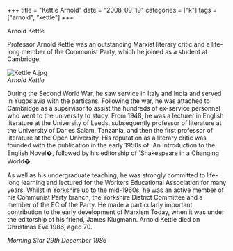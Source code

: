 +++
title = "Kettle Arnold"
date = "2008-09-19"
categories = ["k"]
tags = ["arnold", "kettle"]
+++

Arnold Kettle

Professor Arnold Kettle was an outstanding Marxist literary critic and a life-long member of the Communist Party, which he joined as a student at Cambridge.

![Kettle A.jpg](http://graham.thewebtailor.co.uk/archives/Kettle%20A.jpg)  
_Arnold Kettle_

During the Second World War, he saw service in Italy and India and served in Yugoslavia with the partisans. Following the war, he was attached to Cambridge as a supervisor to assist the hundreds of ex-service personnel who went to the university to study. From 1948, he was a lecturer in English literature at the University of Leeds, subsequently professor of literature at the University of Dar es Salam, Tanzania, and then the first professor of literature at the Open University. His reputation as a literary critic was founded with the publication in the early 1950s of \`An Introduction to the English Novel�, followed by his editorship of \`Shakespeare in a Changing World�.

As well as his undergraduate teaching, he was strongly committed to life-long learning and lectured for the Workers Educational Association for many years. Whilst in Yorkshire up to the mid-1960s, he was an active member of his Communist Party branch, the Yorkshire District Committee and a member of the EC of the Party. He made a particularly important contribution to the early development of Marxism Today, when it was under the editorship of his friend, James Klugmann. Arnold Kettle died on Christmas Eve 1986, aged 70.

_Morning Star 29th December 1986_
